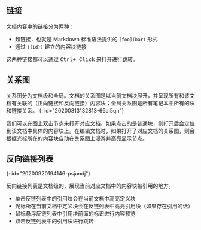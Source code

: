 ## 链接

文档内容中的链接分为两种：

* 超链接，也就是 Markdown 标准语法提供的 `[foo](bar)` 形式
* 通过 `((id))` 建立的内容块链接

这两种链接都可以通过 <kbd>Ctrl+ Click</kbd> 来打开进行跳转。

## 关系图

关系图分为文档级和全局。文档的关系图是以当前文档块展开，并呈现所有和该文档有关联的（正向链接和反向链接）内容块；全局关系图是所有笔记本中所有的块和链接关系。
{: id="20200813132813-66ai5qn"}

我们可以在图上双击节点来打开对应文档，如果点击的是普通块，则打开后会定位到该文档中具体的内容块上。在编辑文档时，如果打开了对应文档的关系图，则会根据光标所在的内容块自动在关系图上漫游并高亮显示节点。

## 反向链接列表
{: id="20200920194146-psjundj"}

反向链接列表是文档级的，展现当前对应文档中的内容块被引用的地方。

* 单击反链列表中的引用块会在当前文档中高亮定义块
* 光标所在当前文档中定义块会在反链列表中高亮引用块（如果存在引用的话）
* 鼠标悬浮反链列表中引用块前面的标识进行内容预览
* 双击反链列表中的引用块进行跳转
